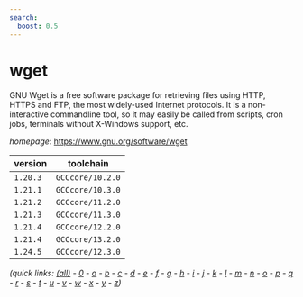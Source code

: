 ```yaml
---
search:
  boost: 0.5
---
```

# wget

GNU Wget is a free software package for retrieving files using HTTP, HTTPS and FTP,  the most widely-used Internet protocols. It is a non-interactive commandline tool,  so it may easily be called from scripts, cron jobs, terminals without X-Windows support, etc.

*homepage*: <https://www.gnu.org/software/wget>

version | toolchain
--------|----------
``1.20.3`` | ``GCCcore/10.2.0``
``1.21.1`` | ``GCCcore/10.3.0``
``1.21.2`` | ``GCCcore/11.2.0``
``1.21.3`` | ``GCCcore/11.3.0``
``1.21.4`` | ``GCCcore/12.2.0``
``1.21.4`` | ``GCCcore/13.2.0``
``1.24.5`` | ``GCCcore/12.3.0``


*(quick links: [(all)](../index.md) - [0](../0/index.md) - [a](../a/index.md) - [b](../b/index.md) - [c](../c/index.md) - [d](../d/index.md) - [e](../e/index.md) - [f](../f/index.md) - [g](../g/index.md) - [h](../h/index.md) - [i](../i/index.md) - [j](../j/index.md) - [k](../k/index.md) - [l](../l/index.md) - [m](../m/index.md) - [n](../n/index.md) - [o](../o/index.md) - [p](../p/index.md) - [q](../q/index.md) - [r](../r/index.md) - [s](../s/index.md) - [t](../t/index.md) - [u](../u/index.md) - [v](../v/index.md) - [w](../w/index.md) - [x](../x/index.md) - [y](../y/index.md) - [z](../z/index.md))*

